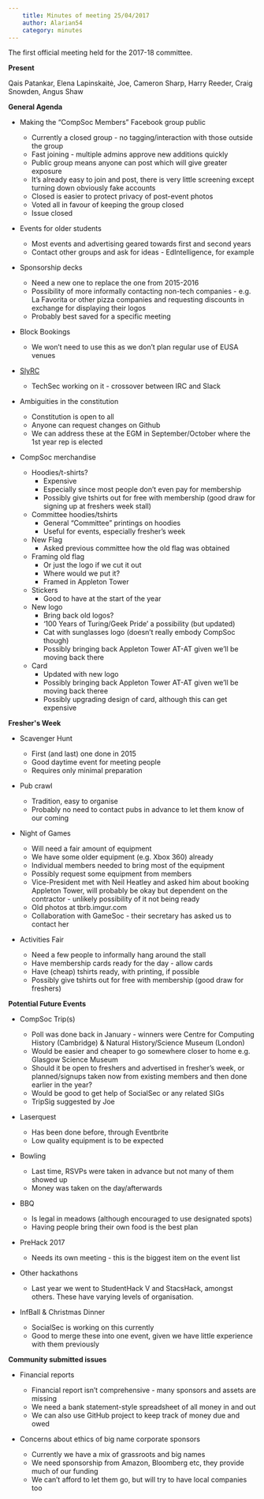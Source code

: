```yaml
---
    title: Minutes of meeting 25/04/2017
    author: Alarian54
    category: minutes
---
```

The first official meeting held for the 2017-18 committee.

**Present**

Qais Patankar, Elena Lapinskaitė, Joe, Cameron Sharp, Harry Reeder, Craig Snowden, Angus Shaw

**General Agenda**

- Making the “CompSoc Members” Facebook group public
  - Currently a closed group - no tagging/interaction with those outside the group
  - Fast joining - multiple admins approve new additions quickly
  - Public group means anyone can post which will give greater exposure
  - It’s already easy to join and post, there is very little screening except turning down obviously fake accounts
  - Closed is easier to protect privacy of post-event photos
  - Voted all in favour of keeping the group closed
  - Issue closed

- Events for older students
  - Most events and advertising geared towards first and second years
  - Contact other groups and ask for ideas - EdIntelligence, for example

- Sponsorship decks
  - Need a new one to replace the one from 2015-2016
  - Possibility of more informally contacting non-tech companies - e.g. La Favorita or other pizza companies and requesting discounts in exchange for displaying their logos
  - Probably best saved for a specific meeting

- Block Bookings
  - We won’t need to use this as we don’t plan regular use of EUSA venues

- [SlyRC](https://github.com/hreeder/slyrc)
  - TechSec working on it - crossover between IRC and Slack

- Ambiguities in the constitution
  - Constitution is open to all
  - Anyone can request changes on Github
  - We can address these at the EGM in September/October where the 1st year rep is elected

- CompSoc merchandise
  - Hoodies/t-shirts?
    - Expensive
    - Especially since most people don’t even pay for membership
    - Possibly give tshirts out for free with membership (good draw for signing up at freshers week stall)
  - Committee hoodies/tshirts
    - General “Committee” printings on hoodies
    - Useful for events, especially fresher’s week
  - New Flag
    - Asked previous committee how the old flag was obtained
  - Framing old flag
    - Or just the logo if we cut it out
    - Where would we put it?
    - Framed in Appleton Tower
  - Stickers
    - Good to have at the start of the year
  - New logo
    - Bring back old logos?
    - ‘100 Years of Turing/Geek Pride’ a possibility (but updated)
    - Cat with sunglasses logo (doesn’t really embody CompSoc though)
    - Possibly bringing back Appleton Tower AT-AT given we’ll be moving back there
  - Card
    - Updated with new logo
    - Possibly bringing back Appleton Tower AT-AT given we’ll be moving back theree
    - Possibly upgrading design of card, although this can get expensive

**Fresher's Week**

- Scavenger Hunt
  - First (and last) one done in 2015
  - Good daytime event for meeting people
  - Requires only minimal preparation

- Pub crawl
  - Tradition, easy to organise
  - Probably no need to contact pubs in advance to let them know of our coming

- Night of Games
  - Will need a fair amount of equipment
  - We have some older equipment (e.g. Xbox 360) already
  - Individual members needed to bring most of the equipment
  - Possibly request some equipment from members
  - Vice-President met with Neil Heatley and asked him about booking Appleton Tower, will probably be okay but dependent on the contractor - unlikely possibility of it not being ready
  - Old photos at tbrb.imgur.com
  - Collaboration with GameSoc - their secretary has asked us to contact her
 
- Activities Fair
  - Need a few people to informally hang around the stall
  - Have membership cards ready for the day - allow cards 
  - Have (cheap) tshirts ready, with printing, if possible
  - Possibly give tshirts out for free with membership (good draw for freshers)

**Potential Future Events**

- CompSoc Trip(s)
  - Poll was done back in January - winners were Centre for Computing History (Cambridge) & Natural History/Science Museum (London)
  - Would be easier and cheaper to go somewhere closer to home e.g. Glasgow Science Museum
  - Should it be open to freshers and advertised in fresher’s week, or planned/signups taken now from existing members and then done earlier in the year?
  - Would be good to get help of SocialSec or any related SIGs
  - TripSig suggested by Joe

- Laserquest
  - Has been done before, through Eventbrite
  - Low quality equipment is to be expected

- Bowling
  - Last time, RSVPs were taken in advance but not many of them showed up
  - Money was taken on the day/afterwards

- BBQ
  - Is legal in meadows (although encouraged to use designated spots)
  - Having people bring their own food is the best plan

- PreHack 2017
  - Needs its own meeting - this is the biggest item on the event list

- Other hackathons
  - Last year we went to StudentHack V and StacsHack, amongst others. These have varying levels of organisation.

- InfBall & Christmas Dinner
  - SocialSec is working on this currently
  - Good to merge these into one event, given we have little experience with them previously

**Community submitted issues**

- Financial reports
  - Financial report isn’t comprehensive - many sponsors and assets are missing
  - We need a bank statement-style spreadsheet of all money in and out
  - We can also use GitHub project to keep track of money due and owed

- Concerns about ethics of big name corporate sponsors
  - Currently we have a mix of grassroots and big names
  - We need sponsorship from Amazon, Bloomberg etc, they provide much of our funding
  - We can’t afford to let them go, but will try to have local companies too
